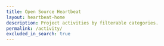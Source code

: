 ```yaml
---
title: Open Source Heartbeat
layout: heartbeat-home
description: Project activities by filterable categories.
permalink: /activity/
excluded_in_search: true
---
```

